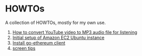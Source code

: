 # HOWTOs

A collection of HOWTOs, mostly for my own use.

1. [How to convert YouTube video to MP3 audio file for listening](convert-youtube-to-mp3.md)
2. [Initial setup of Amazon EC2 Ubuntu instance](initial-setup-amazon-ec2-ubuntu-instance.md)
3. [Install go-ethereum client](install-go-ethereum-client.md)
4. [screen tips](screen.md)
